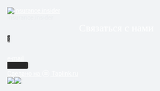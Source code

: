 <!DOCTYPE html>
<html prefix="og: http://ogp.me/ns#" lang="ru" data-format-date="d.m.Y" data-format-datetime="d.m.Y H:i" style="--vh:7.57px;" data-lt-installed="true"><head> <title>Insurance.insider at Taplink</title> <meta name="description" content="">  <meta name="viewport" content="width=device-width, user-scalable=no, initial-scale=1, maximum-scale=1, shrink-to-fit=no"> <link rel="dns-prefetch" href="https://fonts.googleapis.com"> <link rel="dns-prefetch" href="https://mc.yandex.ru"> <meta name="HandheldFriendly" content="true"> <meta http-equiv="Content-Type" content="text/html; charset=utf-8">    <link type="text/css" rel="stylesheet" href="//cdn.jsdelivr.net/gh/blacknot/taplink@1.2.3871/css/frontend.css">     <link rel="icon" href="https://s.taplink.cc/a/b/a/5/2/42538a.jpg?1"> <meta name="lazy-scripts-prefix" content="//cdn.jsdelivr.net/gh/blacknot/taplink@1.2.3871">  <meta name="format-detection" content="telephone=no"> <meta name="referrer" content="always"> <link rel="image_src" href="https://s.taplink.cc/a/b/a/5/2/42538a.jpg?1"> <meta property="og:type" content="website"> <meta property="og:title" content="Insurance.insider at Taplink"> <meta property="og:description" content=""> <meta property="og:url" content=""> <meta property="og:site_name" content="Taplink"> <meta property="og:image" content="https://s.taplink.cc/a/b/a/5/2/42538a.jpg?1">  <script type="text/javascript" src="//googletagmanager.com/gtag/js?id=G-HPJBN8S903"></script><script type="text/javascript" src="//cdn.jsdelivr.net/gh/blacknot/taplink@1.2.3871/js/locales.ru.js"></script><link rel="stylesheet" type="text/css" href="//fonts.googleapis.com/css?family=Roboto:100,400,700&amp;display=swap&amp;subset=cyrillic,cyrillic-ext,latin-ext"><link rel="stylesheet" type="text/css" href="//fonts.googleapis.com/css?family=Merriweather:300,400,700&amp;display=swap&amp;subset=cyrillic,cyrillic-ext,latin-ext"></head> <body> <div class="main theme-main">    <div class="" data-id="44929738" data-simple="true"></div> <div class="" data-id="G-HPJBN8S903"></div>  <style> html {min-height: 100%}</style> <script>
	window.account = {"account_id":4442195,"status_id":1,"language_id":1,"language_code":"ru","language_code_account":"ru","avatar_size":125,"is_avatar_hide_text":0,"page_id":5314214,"main_page_id":5314214,"profile_id":4346762,"avatar_url":"b/a/5/2/42538a.jpg?1","nickname":"insurance.insider","has_nickname":1,"is_hidelink":false,"is_plus":0,"facebook_pixel":"","is_trial":0,"is_full_trial":0,"tariff_current":"pro","utc_timezone":3,"currency_id":1,"theme":{"heading":{"color":"#ffffff"},"screen":{"color":"#ffffff","bg":null,"gradient":null},"avatar":{"color":"#e9ecef"},"link":{"bg":"#272727","align":"left","thumb":"center"},"bg":{"repeat":"no-repeat","size":"cover","fixed":true,"color1":"#f1f3f5","picture":{"picture_id":20919110,"filename":"d/2/b/1/20919110.jpg?0","version":0,"width":1080,"height":1618},"height":3069},"block":{"pictures":{"title":"#ffffff","text":"#ffffff","button_text":"#ffffff","bg":"#171717","nav":"#ffffff"}}},"currency":{"title":"₽","code":"RUB","format":"%p %c","precision":2},"products":{"pictures_placement":"cover","pictures_background":"#fff","show_filter":1,"show_search":0,"show_snippet_title":0,"show_snippet_compare_price":1,"show_snippet_price":0,"show_snippet_overlay":0,"avatar":1,"collections_view":"dropdown","variants_view":"dropdown"},"username":"insurance.insider","current_page_id":5314214,"widgets":[],"hidelink":false,"custom_domain":false,"domain":"taplink.ru","client":{"country":"ru"},"storage_domain":"taplink.st","locale":{"formats":{"date":"d.m.Y"},"current":"ru","direction":""},"number":{"decimal":".","thousands":" ","precision":2},"weight":{"decimal":".","thousands":" ","precision":3},"html":""};
	window.data = {"fields":[{"section":null,"items":[{"block_id":37017785,"block_type_id":8,"block_type_name":"avatar","tariff":"basic"},{"block_id":39535052,"options":{"text":"Связаться с нами","text_size":"lg","text_align":"center","font":10},"block_type_id":1,"block_type_name":"text","tariff":"basic"},{"block_id":38842553,"options":{"items":[{"n":"whatsapp","t":"WhatsApp","v":"79252195688","link":{"b":"https://api.whatsapp.com/send?phone=79252195688&text=","a":{"default":"whatsapp://send?phone=79252195688&text="}},"i":"fa fab fa-wh"},{"n":"telegram","t":"Telegram","v":"@rusinsuranceinsider","link":{"b":"https://t.me/@rusinsuranceinsider","a":{"default":"tg://resolve?domain=@rusinsuranceinsider"}},"i":"fa fab fa-tg"}],"messenger_style":"circle","design":{"on":true,"text":"#ffffff","bg":"#272727"}},"block_type_id":3,"block_type_name":"messenger","tariff":"plus","hash":"e29163","stat":{"whatsapp":"261ac1.whatsapp","telegram":"71d1ec.telegram"}},{"block_id":39534236,"options":{"title":"e-mail","type":"email","email":"pargv@bk.ru","animation":"pulse","thumb":{"t":"i","i":"at"}},"block_type_id":2,"block_type_name":"link","tariff":"basic","stat":"224788"}]}],"options":[]};
</script> <script type="text/javascript" src="//cdn.jsdelivr.net/combine/npm/vue@2.6.11,npm/vue-router@3.0.7,gh/blacknot/taplink@1.2.3871/js/frontend.js"></script> <div class="page vue is-flex-fullheight"><div class="is-flex-fullheight theme-main is-light" username="insurance.insider"><div><style>html { --block-radius: 5px }
.block-item .btn-link, .block-item .btn-link:hover, .block-item .btn-link:link, .block-item .btn-link:active, .block-item .btn-link:visited, .btn-socials-globe {background:#272727;box-shadow: none;color:#ffffff;--color-text:#ffffff;font-family: 'Roboto', sans-serif;font-weight:400;border-color:#272727;border-radius:3px}
.block-item .btn-link > .thumb > div.is-picture {border-radius:3px}
.block-item .btn-link-title {text-transform: none;}
.block-item .btn-link > div, .btn-socials span {flex-grow: 0}
.slider-slide-text { background: #171717; color: #ffffff }
.slider-slide-title { color:  #ffffff }
.slider-slide-link { background: #171717 !important;font-family: 'Roboto', sans-serif;font-weight:400;text-transform: none; color: #ffffff !important}
.slider-dot { background-color: #ffffff}
.btn-link-subtitle {color: #ffffff;font-weight: normal;font-family: 'Roboto', sans-serif}
.page, .page a, .page a:hover, .page span[href], .page label, .page .checkbox:hover, .page .radio:hover, .page .collapse-item .a, .page.is-light .collection-bar .button, .page.is-dark .collection-bar .button, .page.is-light .collection-bar .button:hover, .page.is-dark .collection-bar .button:hover {color:#ffffff}
.page .block-break span:before, .page .block-break span:after {background-color:#ffffff}
.page .block-break-inner.has-fading span:before {background: linear-gradient(to left, #ffffff 0%, rgba(255,255,255,0) 100%); background: -webkit-linear-gradient(right, #ffffff 0%,rgba(255,255,255,0) 100%);}
.page .block-break-inner.has-fading span:after {background: linear-gradient(to right, #ffffff 0%, rgba(255,255,255,0) 100%); background: -webkit-linear-gradient(left, #ffffff 0%,rgba(255,255,255,0) 100%);}
.page .block-break:before {border-color: #ffffff}
.page .collapse-icon::after, .page .collapse-icon::before {background:#ffffff}
.page .footer-link svg {fill: #ffffff !important}
.btn-link:hover {opacity: 0.9}
html .theme-main:before, html .theme-main:after { background: none; }
.btn-link-style-two, .btn-link-style-arr {;padding-left: 2rem !important;padding-right: 3rem !important; }
.btn-link-style-two:before, .btn-link-style-arr:before { right: 1.5rem }
html:before { content:"";position:fixed;top:0;left:0;width:100%;height:100%;z-index: -2 }
html:before{background-position:0% 0%;background-repeat: no-repeat!important;background-image:url(//taplink.st/p/d/2/b/1/20919110.jpg?0?0);background-color: #f1f3f5 !important;background-size: cover !important }
html:after { content:"";position:fixed;top:0;left:0;width:100%;height:100%;z-index: -1 }
html:after{ }
body, body button, body input, body select, body textarea, .iti__country {font-family: 'Roboto', sans-serif}
.block-text {font-size:2.2em}
.is-heading {font-family: 'Roboto', sans-serif;color:#ffffff;font-weight:400;text-transform: none}
.text-avatar {color:#e9ecef !important}
.block-item .checkbox input:before, .block-item .radio input:before {background:#fff;border-color:#d9d9d9;}
.block-item .checkbox input:checked:before, .block-item .radio input:checked:before {background:#272727;border-color:#272727;}
.block-item .checkbox input:after, .block-item .radio input:after {border-color: #ffffff}
.basket-breadcrumbs {border-color:#272727}
.basket-breadcrumbs .button, .basket-breadcrumbs label:after {background:transparent;border-color: #272727 !important;color:#ffffff}
.basket-breadcrumbs .active, .basket-breadcrumbs label.active:after {background:#272727;color:#ffffff !important}
.block-form input[type="text"]:focus, .block-form input[type="tel"]:focus, .block-form input[type="email"]:focus, .block-form input[type="number"]:focus, .block-form textarea:focus, .block-form .select select:focus, .form-field .pagination-previous:focus, .form-field .pagination-next:focus, .form-field .pagination-link:focus {border-color: #272727 !important;box-shadow: 0 0px 0 1px #272727 !important;}
.select-tap .button {border-color:#272727 !important}
.select-tap .button.in {border-color: #272727!important;background:#272727;color:#ffffff}
.block-form .datepicker .datepicker-table .datepicker-body .datepicker-row .datepicker-cell.is-selected {background-color: #272727}
.block-form .datepicker .datepicker-table .datepicker-body .datepicker-row .datepicker-cell.is-today {background: whitesmoke;border-color: whitesmoke}
.btn-link-styled:before {right: 16px;content: "\f054";}
.btn-link-styled {text-align: left;padding-right: 48px !important;justify-content: start;flex-direction: row !important;}
.btn-link-styled.without-thumb {padding-left: 16px !important}</style></div>  <div class="is-flex-fullheight" username="insurance.insider"><div><style></style></div> <!----> <div class="is-flex-fullheight"><div class="is-flex-fullheight"><!----> <main class="is-flex-fullheight"><div class="blocks-section"><div><div class="page-container"><div class="section-main"><div><div><div class="block-item"><div class="b-37017785"><div options="[object Object]" block_id="37017785" block="[object Object]" class="block-avatar"><div class="block-avatar block-avatar-history"><div><a href="/insurance.insider" class="fai fa-chevron-left avatar-history is-left has-p-2 active is-hide" style="padding-left: 0px !important;"></a></div> <a href="/insurance.insider" class="active"><div class="has-text-centered"><img src="//taplink.st/a/b/a/5/2/42538a.jpg?1" alt="insurance.insider" class="profile-avatar profile-avatar-125"></div></a> <div><i class="fai fa-chevron-right avatar-history has-p-2" style="padding-right: 0px !important; visibility: hidden;"></i></div></div> <div class="has-text-centered text-avatar">insurance.insider</div></div></div></div><div class="block-item"><div class="b-39535052"><div class="block-text has-rtl block-text" block_id="39535052" block="[object Object]" index="1" style="text-align: center; line-height: 1.4; font-size: 1.48rem; font-family: Merriweather, serif !important;">Связаться с нами</div></div></div><div class="block-item"><div class="b-38842553"><div class="socials block-messenger" block_id="38842553" index="2"><div class="row row-small"><div class="col-xs"><a href="whatsapp://send?phone=79252195688&amp;text=" target="_top" aria-label="WhatsApp" class="button btn-link btn-link-title btn-link-circle btn-socials btn-link-whatsapp" style="background: rgb(39, 39, 39) !important; border-color: rgb(39, 39, 39) !important; color: rgb(255, 255, 255) !important;"><!----> <i class="fa fab fa-fa fab fa-wh"></i> <!----></a></div><div class="col-xs"><a href="tg://resolve?domain=@rusinsuranceinsider" target="_top" aria-label="Telegram" class="button btn-link btn-link-title btn-link-circle btn-socials btn-link-telegram" style="background: rgb(39, 39, 39) !important; border-color: rgb(39, 39, 39) !important; color: rgb(255, 255, 255) !important;"><!----> <i class="fa fab fa-fa fab fa-tg"></i> <!----></a></div></div></div></div></div><div class="block-item"><div class="b-39534236"><a rel="noopener" href="mailto:pargv@bk.ru" target="_top" class="button btn-link btn-link-styled with-thumb has-animation has-animation-pulse block-link" block_id="39534236" index="3"><figure class="thumb"><div class="is-icon" style="-webkit-mask-image:url(//taplink.cc/s/icons/at.svg);mask-image:url(//taplink.cc/s/icons/at.svg)"><img src="data:image/gif;base64,R0lGODlhAQABAPAAAP///wAAACH5BAAAAAAALAAAAAABAAEAAAICRAEAOw=="></div></figure><div><div class="btn-link-title">e-mail</div><!----></div></a></div></div> <aside><a href="https://taplink.ru?utm_source=pages&amp;utm_medium=insurance.insider" target="_blank" rel="noopener" class="footer-link"> Сделано на <svg version="1.1" width="16px" height="16px" xmlns="http://www.w3.org/2000/svg" xmlns:xlink="http://www.w3.org/1999/xlink" x="0px" y="0px" viewBox="0 0 76 76" xml:space="preserve" style="fill: rgb(0, 0, 0); position: relative; top: 3px; margin: 0px 2px;"><g><path d="M38,0C17,0,0,17,0,38s17,38,38,38s38-17,38-38S59,0,38,0z M38,72C19.2,72,4,56.8,4,38S19.2,4,38,4s34,15.2,34,34S56.8,72,38,72z M57.5,38c0,1.1-0.9,2-2,2h-35c-1.1,0-2-0.9-2-2s0.9-2,2-2h35C56.6,36,57.5,36.9,57.5,38z M57.5,50c0,1.1-0.9,2-2,2h-35c-1.1,0-2-0.9-2-2s0.9-2,2-2h35C56.6,48,57.5,48.9,57.5,50z M57.5,26c0,1.1-0.9,2-2,2h-35c-1.1,0-2-0.9-2-2s0.9-2,2-2h35C56.6,24,57.5,24.9,57.5,26z"></path></g></svg> <span>Taplink.ru</span></a></aside></div></div></div></div></div></div></main></div></div> <!----></div> <div><!----> <!----></div>  <!----></div></div>   </div>  <img class="stat" src="https://mc.yandex.ru/watch/44929738?page-ref=https%3A%2F%2Ftaplink.ru%2Fprofile%2F5314214%2Fpages%2F&amp;page-url=https%3A%2F%2Ftaplink.cc%2Finsurance.insider&amp;rn=0.8448591767612221" mh10k2c8n=""><img class="stat" src="https://mc.yandex.ru/watch/44929738?page-ref=https%3A%2F%2Ftaplink.ru%2Fprofile%2F5314214%2Fpages%2F&amp;page-url=https%3A%2F%2Ftaplink.cc%2Finsurance.insider&amp;rn=0.6843524944633252" mh10k2c8n=""></body></html>
